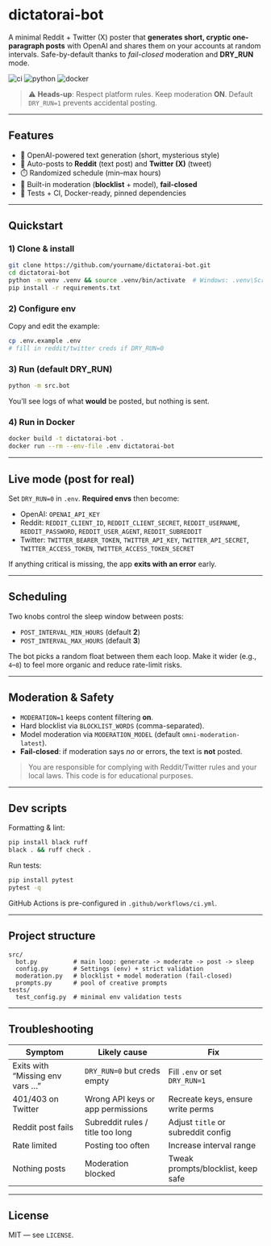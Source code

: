 # dictatorai-bot

A minimal Reddit + Twitter (X) poster that **generates short, cryptic one-paragraph posts** with OpenAI and shares them on your accounts at random intervals. Safe-by-default thanks to *fail-closed* moderation and **DRY_RUN** mode.

![ci](https://img.shields.io/github/actions/workflow/status/yourname/dictatorai-bot/ci.yml?label=CI)
![python](https://img.shields.io/badge/python-3.11-blue)
![docker](https://img.shields.io/badge/docker-ready-blue)

> ⚠️ **Heads-up**: Respect platform rules. Keep moderation **ON**. Default `DRY_RUN=1` prevents accidental posting.

---

## Features

- 🔮 OpenAI-powered text generation (short, mysterious style)
- 🧵 Auto-posts to **Reddit** (text post) and **Twitter (X)** (tweet)
- ⏱️ Randomized schedule (min–max hours)
- 🧯 Built-in moderation (**blocklist** + model), **fail-closed**
- 🧪 Tests + CI, Docker-ready, pinned dependencies

---

## Quickstart

### 1) Clone & install
```bash
git clone https://github.com/yourname/dictatorai-bot.git
cd dictatorai-bot
python -m venv .venv && source .venv/bin/activate  # Windows: .venv\Scripts\activate
pip install -r requirements.txt
```

### 2) Configure env
Copy and edit the example:
```bash
cp .env.example .env
# fill in reddit/twitter creds if DRY_RUN=0
```

### 3) Run (default DRY_RUN)
```bash
python -m src.bot
```
You’ll see logs of what **would** be posted, but nothing is sent.

### 4) Run in Docker
```bash
docker build -t dictatorai-bot .
docker run --rm --env-file .env dictatorai-bot
```

---

## Live mode (post for real)

Set `DRY_RUN=0` in `.env`. **Required envs** then become:

- OpenAI: `OPENAI_API_KEY`
- Reddit: `REDDIT_CLIENT_ID`, `REDDIT_CLIENT_SECRET`, `REDDIT_USERNAME`, `REDDIT_PASSWORD`, `REDDIT_USER_AGENT`, `REDDIT_SUBREDDIT`
- Twitter: `TWITTER_BEARER_TOKEN`, `TWITTER_API_KEY`, `TWITTER_API_SECRET`, `TWITTER_ACCESS_TOKEN`, `TWITTER_ACCESS_TOKEN_SECRET`

If anything critical is missing, the app **exits with an error** early.

---

## Scheduling

Two knobs control the sleep window between posts:

- `POST_INTERVAL_MIN_HOURS` (default **2**)
- `POST_INTERVAL_MAX_HOURS` (default **3**)

The bot picks a random float between them each loop. Make it wider (e.g., `4`–`8`) to feel more organic and reduce rate-limit risks.

---

## Moderation & Safety

- `MODERATION=1` keeps content filtering **on**.
- Hard blocklist via `BLOCKLIST_WORDS` (comma-separated).
- Model moderation via `MODERATION_MODEL` (default `omni-moderation-latest`).
- **Fail-closed**: if moderation says *no* or errors, the text is **not** posted.

> You are responsible for complying with Reddit/Twitter rules and your local laws. This code is for educational purposes.

---

## Dev scripts

Formatting & lint:
```bash
pip install black ruff
black . && ruff check .
```

Run tests:
```bash
pip install pytest
pytest -q
```

GitHub Actions is pre-configured in `.github/workflows/ci.yml`.

---

## Project structure

```
src/
  bot.py          # main loop: generate -> moderate -> post -> sleep
  config.py       # Settings (env) + strict validation
  moderation.py   # blocklist + model moderation (fail-closed)
  prompts.py      # pool of creative prompts
tests/
  test_config.py  # minimal env validation tests
```

---

## Troubleshooting

| Symptom | Likely cause | Fix |
|---|---|---|
| Exits with “Missing env vars …” | `DRY_RUN=0` but creds empty | Fill `.env` or set `DRY_RUN=1` |
| 401/403 on Twitter | Wrong API keys or app permissions | Recreate keys, ensure write perms |
| Reddit post fails | Subreddit rules / title too long | Adjust `title` or subreddit config |
| Rate limited | Posting too often | Increase interval range |
| Nothing posts | Moderation blocked | Tweak prompts/blocklist, keep safe |

---

## License

MIT — see `LICENSE`.
